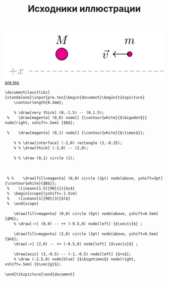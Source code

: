 ﻿---
title: "Исходники иллюстрации"
type: "notpost"
---
<a class="imag2" href="/cook/gallery/tikzpict_a080d120cb4001731aa3edce487d3ebb.tex"><img src="/cook/gallery/tikzpict_a080d120cb4001731aa3edce487d3ebb.pdf.jpg" alt=""></a>
<a href="/cook/gallery/pre">pre.tex</a>
<pre><code class="language-latex">\documentclass[tikz]{standalone}\input{pre.tex}\begin{document}\begin{tikzpicture}
    \contourlength{0.5mm};

	% \draw[very thick] (0,-1.5) -- (0,1.5);
 %    \draw[magenta] (0,0) node[] {\contour{white}{$\bigodot$}} node[right, xshift=.5em] {$O$};

 %    \draw[magenta] (0,1) node[] {\contour{white}{$\times$}};

	% % \draw[interface] (-2,0) rectangle (2,-0.25);
	% % \draw[thick] (-2,0) -- (2,0);

	% % \draw (0,1) circle (1);



 % %    \draw[fill=magenta] (0,0) circle (2pt) node[above, yshift=3pt] {\contour{white}{$B$}};
 %    \lineann[1.5]{90}{1}{$x$}
 % 	\begin{scope}[yshift=-1.5cm] 		
 %    \lineann[1]{90}{3}{$l$}
 % 	\end{scope}

    \draw[fill=magenta] (0,0) circle (5pt) node[above, yshift=0.5em] {$M$};
    % \draw[->] (0,0) -- ++ (-0.5,0) node[left] {$\vec{v}$} ;

    \draw[fill=magenta] (2,0) circle (2pt) node[above, yshift=0.5em] {$m$};
    \draw[->] (2,0) -- ++ (-0.5,0) node[left] {$\vec{v}$} ;

    \draw[axis] (3,-0.5) -- (-1,-0.5) node[left] {$+x$};
    % \draw (-2.5,0) node[blue] {$\bigotimes$} node[right, xshift=.5em] {$\vec{g}$};

\end{tikzpicture}\end{document}</code></pre>